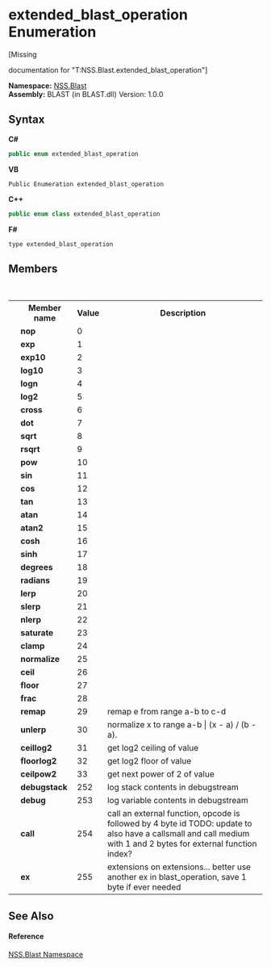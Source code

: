 # extended_blast_operation Enumeration
 

\[Missing <summary> documentation for "T:NSS.Blast.extended_blast_operation"\]

**Namespace:**&nbsp;<a href="88b55311-4a89-0894-e27a-e157e443c7f7">NSS.Blast</a><br />**Assembly:**&nbsp;BLAST (in BLAST.dll) Version: 1.0.0

## Syntax

**C#**<br />
``` C#
public enum extended_blast_operation
```

**VB**<br />
``` VB
Public Enumeration extended_blast_operation
```

**C++**<br />
``` C++
public enum class extended_blast_operation
```

**F#**<br />
``` F#
type extended_blast_operation
```


## Members
&nbsp;<table><tr><th></th><th>Member name</th><th>Value</th><th>Description</th></tr><tr><td /><td target="F:NSS.Blast.extended_blast_operation.nop">**nop**</td><td>0</td><td /></tr><tr><td /><td target="F:NSS.Blast.extended_blast_operation.exp">**exp**</td><td>1</td><td /></tr><tr><td /><td target="F:NSS.Blast.extended_blast_operation.exp10">**exp10**</td><td>2</td><td /></tr><tr><td /><td target="F:NSS.Blast.extended_blast_operation.log10">**log10**</td><td>3</td><td /></tr><tr><td /><td target="F:NSS.Blast.extended_blast_operation.logn">**logn**</td><td>4</td><td /></tr><tr><td /><td target="F:NSS.Blast.extended_blast_operation.log2">**log2**</td><td>5</td><td /></tr><tr><td /><td target="F:NSS.Blast.extended_blast_operation.cross">**cross**</td><td>6</td><td /></tr><tr><td /><td target="F:NSS.Blast.extended_blast_operation.dot">**dot**</td><td>7</td><td /></tr><tr><td /><td target="F:NSS.Blast.extended_blast_operation.sqrt">**sqrt**</td><td>8</td><td /></tr><tr><td /><td target="F:NSS.Blast.extended_blast_operation.rsqrt">**rsqrt**</td><td>9</td><td /></tr><tr><td /><td target="F:NSS.Blast.extended_blast_operation.pow">**pow**</td><td>10</td><td /></tr><tr><td /><td target="F:NSS.Blast.extended_blast_operation.sin">**sin**</td><td>11</td><td /></tr><tr><td /><td target="F:NSS.Blast.extended_blast_operation.cos">**cos**</td><td>12</td><td /></tr><tr><td /><td target="F:NSS.Blast.extended_blast_operation.tan">**tan**</td><td>13</td><td /></tr><tr><td /><td target="F:NSS.Blast.extended_blast_operation.atan">**atan**</td><td>14</td><td /></tr><tr><td /><td target="F:NSS.Blast.extended_blast_operation.atan2">**atan2**</td><td>15</td><td /></tr><tr><td /><td target="F:NSS.Blast.extended_blast_operation.cosh">**cosh**</td><td>16</td><td /></tr><tr><td /><td target="F:NSS.Blast.extended_blast_operation.sinh">**sinh**</td><td>17</td><td /></tr><tr><td /><td target="F:NSS.Blast.extended_blast_operation.degrees">**degrees**</td><td>18</td><td /></tr><tr><td /><td target="F:NSS.Blast.extended_blast_operation.radians">**radians**</td><td>19</td><td /></tr><tr><td /><td target="F:NSS.Blast.extended_blast_operation.lerp">**lerp**</td><td>20</td><td /></tr><tr><td /><td target="F:NSS.Blast.extended_blast_operation.slerp">**slerp**</td><td>21</td><td /></tr><tr><td /><td target="F:NSS.Blast.extended_blast_operation.nlerp">**nlerp**</td><td>22</td><td /></tr><tr><td /><td target="F:NSS.Blast.extended_blast_operation.saturate">**saturate**</td><td>23</td><td /></tr><tr><td /><td target="F:NSS.Blast.extended_blast_operation.clamp">**clamp**</td><td>24</td><td /></tr><tr><td /><td target="F:NSS.Blast.extended_blast_operation.normalize">**normalize**</td><td>25</td><td /></tr><tr><td /><td target="F:NSS.Blast.extended_blast_operation.ceil">**ceil**</td><td>26</td><td /></tr><tr><td /><td target="F:NSS.Blast.extended_blast_operation.floor">**floor**</td><td>27</td><td /></tr><tr><td /><td target="F:NSS.Blast.extended_blast_operation.frac">**frac**</td><td>28</td><td /></tr><tr><td /><td target="F:NSS.Blast.extended_blast_operation.remap">**remap**</td><td>29</td><td>remap e from range a-b to c-d</td></tr><tr><td /><td target="F:NSS.Blast.extended_blast_operation.unlerp">**unlerp**</td><td>30</td><td>normalize x to range a-b | (x - a) / (b - a).</td></tr><tr><td /><td target="F:NSS.Blast.extended_blast_operation.ceillog2">**ceillog2**</td><td>31</td><td>get log2 ceiling of value</td></tr><tr><td /><td target="F:NSS.Blast.extended_blast_operation.floorlog2">**floorlog2**</td><td>32</td><td>get log2 floor of value</td></tr><tr><td /><td target="F:NSS.Blast.extended_blast_operation.ceilpow2">**ceilpow2**</td><td>33</td><td>get next power of 2 of value</td></tr><tr><td /><td target="F:NSS.Blast.extended_blast_operation.debugstack">**debugstack**</td><td>252</td><td>log stack contents in debugstream</td></tr><tr><td /><td target="F:NSS.Blast.extended_blast_operation.debug">**debug**</td><td>253</td><td>log variable contents in debugstream</td></tr><tr><td /><td target="F:NSS.Blast.extended_blast_operation.call">**call**</td><td>254</td><td>call an external function, opcode is followed by 4 byte id TODO: update to also have a callsmall and call medium with 1 and 2 bytes for external function index?</td></tr><tr><td /><td target="F:NSS.Blast.extended_blast_operation.ex">**ex**</td><td>255</td><td>extensions on extensions... better use another ex in blast_operation, save 1 byte if ever needed</td></tr></table>

## See Also


#### Reference
<a href="88b55311-4a89-0894-e27a-e157e443c7f7">NSS.Blast Namespace</a><br />